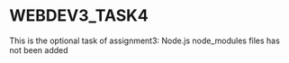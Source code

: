 # WEBDEV3_TASK4
 This is the optional task of assignment3: Node.js
node_modules files has not been added 

